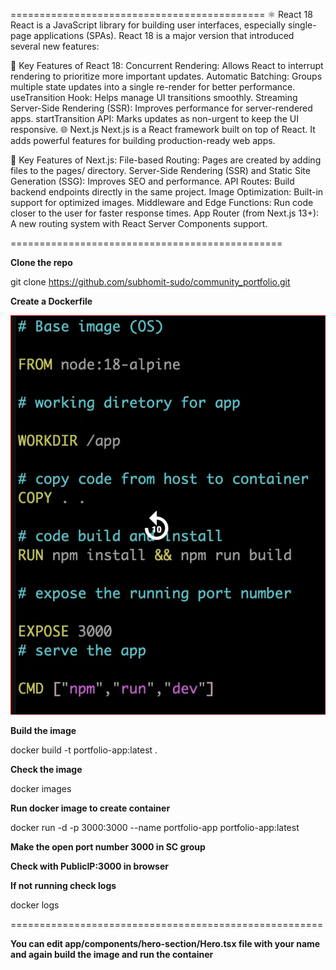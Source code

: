 ============================================
⚛️ React 18
React is a JavaScript library for building user interfaces, especially single-page applications (SPAs). React 18 is a major version that introduced several new features:

🔑 Key Features of React 18:
Concurrent Rendering: Allows React to interrupt rendering to prioritize more important updates.
Automatic Batching: Groups multiple state updates into a single re-render for better performance.
useTransition Hook: Helps manage UI transitions smoothly.
Streaming Server-Side Rendering (SSR): Improves performance for server-rendered apps.
startTransition API: Marks updates as non-urgent to keep the UI responsive.
🌐 Next.js
Next.js is a React framework built on top of React. It adds powerful features for building production-ready web apps.

🚀 Key Features of Next.js:
File-based Routing: Pages are created by adding files to the pages/ directory.
Server-Side Rendering (SSR) and Static Site Generation (SSG): Improves SEO and performance.
API Routes: Build backend endpoints directly in the same project.
Image Optimization: Built-in support for optimized images.
Middleware and Edge Functions: Run code closer to the user for faster response times.
App Router (from Next.js 13+): A new routing system with React Server Components support.

===============================================


**Clone the repo**


git clone https://github.com/subhomit-sudo/community_portfolio.git


**Create a Dockerfile**


![alt text](image-17.png)


**Build the image**


docker build -t portfolio-app:latest .

**Check the image**


docker images

**Run docker image to create container**


docker run -d -p 3000:3000 --name portfolio-app portfolio-app:latest


**Make the open port number 3000 in SC group**


**Check with PublicIP:3000 in browser**

**If not running check logs**


docker logs <containerID>


======================================================



**You can edit app/components/hero-section/Hero.tsx file with your name and again build the image and run the container**


